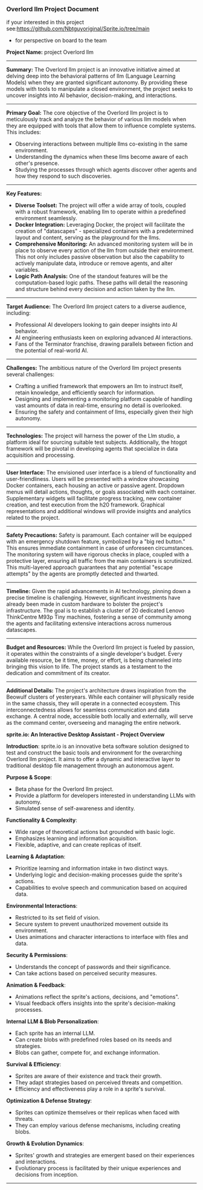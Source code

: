 ### **Overlord llm Project Document**
if your interested in this project 
see:https://github.com/Nbtguyoriginal/Sprite.io/tree/main

- for perspective on board to the team

**Project Name:** project Overlord llm

---

**Summary:** 
The Overlord llm project is an innovative initiative aimed at delving deep into the behavioral patterns of llm (Language Learning Models) when they are granted significant autonomy. By providing these models with tools to manipulate a closed environment, the project seeks to uncover insights into AI behavior, decision-making, and interactions.

---

**Primary Goal:** 
The core objective of the Overlord llm project is to meticulously track and analyze the behavior of various llm models when they are equipped with tools that allow them to influence complete systems. This includes:
- Observing interactions between multiple llms co-existing in the same environment.
- Understanding the dynamics when these llms become aware of each other's presence.
- Studying the processes through which agents discover other agents and how they respond to such discoveries.

---

**Key Features:**
- **Diverse Toolset:** The project will offer a wide array of tools, coupled with a robust framework, enabling llm to operate within a predefined environment seamlessly.
- **Docker Integration:** Leveraging Docker, the project will facilitate the creation of "datascapes" - specialized containers with a predetermined layout and content, serving as the playground for the llms.
- **Comprehensive Monitoring:** An advanced monitoring system will be in place to observe every action of the llm from outside their environment. This not only includes passive observation but also the capability to actively manipulate data, introduce or remove agents, and alter variables.
- **Logic Path Analysis:** One of the standout features will be the computation-based logic paths. These paths will detail the reasoning and structure behind every decision and action taken by the llm.

---

**Target Audience:** 
The Overlord llm project caters to a diverse audience, including:
- Professional AI developers looking to gain deeper insights into AI behavior.
- AI engineering enthusiasts keen on exploring advanced AI interactions.
- Fans of the Terminator franchise, drawing parallels between fiction and the potential of real-world AI.

---

**Challenges:** 
The ambitious nature of the Overlord llm project presents several challenges:
- Crafting a unified framework that empowers an llm to instruct itself, retain knowledge, and efficiently search for information.
- Designing and implementing a monitoring platform capable of handling vast amounts of data in real-time, ensuring no detail is overlooked.
- Ensuring the safety and containment of llms, especially given their high autonomy.

---

**Technologies:** 
The project will harness the power of the Llm studio, a platform ideal for sourcing suitable test subjects. Additionally, the htogpt framework will be pivotal in developing agents that specialize in data acquisition and processing.

---

**User Interface:** 
The envisioned user interface is a blend of functionality and user-friendliness. Users will be presented with a window showcasing Docker containers, each housing an active or passive agent. Dropdown menus will detail actions, thoughts, or goals associated with each container. Supplementary widgets will facilitate progress tracking, new container creation, and test execution from the h20 framework. Graphical representations and additional windows will provide insights and analytics related to the project.

---

**Safety Precautions:** 
Safety is paramount. Each container will be equipped with an emergency shutdown feature, symbolized by a "big red button." This ensures immediate containment in case of unforeseen circumstances. The monitoring system will have rigorous checks in place, coupled with a protective layer, ensuring all traffic from the main containers is scrutinized. This multi-layered approach guarantees that any potential "escape attempts" by the agents are promptly detected and thwarted.

---

**Timeline:** 
Given the rapid advancements in AI technology, pinning down a precise timeline is challenging. However, significant investments have already been made in custom hardware to bolster the project's infrastructure. The goal is to establish a cluster of 20 dedicated Lenovo ThinkCentre M93p Tiny machines, fostering a sense of community among the agents and facilitating extensive interactions across numerous datascapes.

---

**Budget and Resources:** 
While the Overlord llm project is fueled by passion, it operates within the constraints of a single developer's budget. Every available resource, be it time, money, or effort, is being channeled into bringing this vision to life. The project stands as a testament to the dedication and commitment of its creator.

---

**Additional Details:** 
The project's architecture draws inspiration from the Beowulf clusters of yesteryears. While each container will physically reside in the same chassis, they will operate in a connected ecosystem. This interconnectedness allows for seamless communication and data exchange. A central node, accessible both locally and externally, will serve as the command center, overseeing and managing the entire network.

**sprite.io: An Interactive Desktop Assistant - Project Overview**

**Introduction**: 
sprite.io is an innovative beta software solution designed to test and construct the basic tools and environment for the overarching Overlord llm project. It aims to offer a dynamic and interactive layer to traditional desktop file management through an autonomous agent.

**Purpose & Scope**:
- Beta phase for the Overlord llm project.
- Provide a platform for developers interested in understanding LLMs with autonomy.
- Simulated sense of self-awareness and identity.

**Functionality & Complexity**:
- Wide range of theoretical actions but grounded with basic logic.
- Emphasizes learning and information acquisition.
- Flexible, adaptive, and can create replicas of itself.

**Learning & Adaptation**:
- Prioritize learning and information intake in two distinct ways.
- Underlying logic and decision-making processes guide the sprite's actions.
- Capabilities to evolve speech and communication based on acquired data.

**Environmental Interactions**:
- Restricted to its set field of vision.
- Secure system to prevent unauthorized movement outside its environment.
- Uses animations and character interactions to interface with files and data.

**Security & Permissions**:
- Understands the concept of passwords and their significance.
- Can take actions based on perceived security measures.

**Animation & Feedback**:
- Animations reflect the sprite's actions, decisions, and "emotions".
- Visual feedback offers insights into the sprite's decision-making processes.

**Internal LLM & Blob Personalization**:
- Each sprite has an internal LLM.
- Can create blobs with predefined roles based on its needs and strategies.
- Blobs can gather, compete for, and exchange information.

**Survival & Efficiency**:
- Sprites are aware of their existence and track their growth.
- They adapt strategies based on perceived threats and competition.
- Efficiency and effectiveness play a role in a sprite's survival.

**Optimization & Defense Strategy**:
- Sprites can optimize themselves or their replicas when faced with threats.
- They can employ various defense mechanisms, including creating blobs.

**Growth & Evolution Dynamics**:
- Sprites' growth and strategies are emergent based on their experiences and interactions.
- Evolutionary process is facilitated by their unique experiences and decisions from inception.

---
